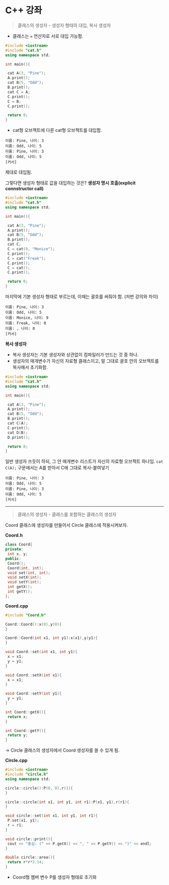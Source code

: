 # C++ 강좌

> 클래스의 생성자 - 생성자 형태의 대입, 복사 생성자

- 클래스는 `=` 연산자로 서로 대입 가능함.

```cpp
#include <iostream>
#include "cat.h"
using namespace std;

int main(){

 cat A(3, "Pine");
 A.print();
 cat B(5, "Odd");
 B.print();
 cat C = A;
 C.print();
 C = B;
 C.print();

 return 0;
}
```

- cat형 오브젝트에 다른 cat형 오브젝트를 대입함.

```
이름: Pine, 나이: 3
이름: Odd, 나이: 5
이름: Pine, 나이: 3
이름: Odd, 나이: 5
[커서]
```

제대로 대입됨.


그렇다면 생성자 형태로 값을 대입하는 것은?
**생성자 명시 호출(explicit connstructor call)**

```cpp
#include <iostream>
#include "cat.h"
using namespace std;

int main(){

 cat A(3, "Pine");
 A.print();
 cat B(5, "Odd");
 B.print();
 cat C;
 C = cat(9, "Monice");
 C.print();
 C = cat("Freak");
 C.print();
 C = cat();
 C.print();

 return 0;
}
```

마지막에 기본 생성자 형태로 부르는데, 이때는 괄호를 써줘야 함.
(저번 강의와 차이)


```
이름: Pine, 나이: 3
이름: Odd, 나이: 5
이름: Monice, 나이: 9
이름: Freak, 나이: 0
이름: , 나이: 0
[커서]
```

**복사 생성자**

- 복사 생성자는 기본 생성자와 상관없이 컴파일러가 만드는 것 중 하나.
- 생성자의 매개변수가 자신의 자료형 클래스이고, 말 그대로 괄호 안의 오브젝트를 복사해서 초기화함.

```cpp
#include <iostream>
#include "cat.h"
using namespace std;

int main(){

 cat A(3, "Pine");
 A.print();
 cat B(5, "Odd");
 B.print();
 cat C(A);
 C.print();
 cat D(B);
 D.print();

 return 0;
}
```

일반 생성자 쓰듯이 하되, 그 안 매개변수 리스트가 자신의 자료형 오브젝트 하나임.
`cat C(A);` 구문에서는 A를 받아서 C에 그대로 복사-붙여넣기



```
이름: Pine, 나이: 3
이름: Odd, 나이: 5
이름: Pine, 나이: 3
이름: Odd, 나이: 5
[커서]
```


-----

> 클래스의 생성자 - 클래스를 포함하는 클래스의 생성자

Coord 클래스에 생성자를 만들어서 Circle 클래스에 적용시켜보자.

**Coord.h**

```cpp
class Coord{
private:
 int x, y;
public:
 Coord();
 Coord(int, int);
 void set(int, int);
 void setX(int);
 void setY(int);
 int getX();
 int getY();
};
```

**Coord.cpp**
```cpp
#include "Coord.h"

Coord::Coord():x(0),y(0){
}

Coord::Coord(int x1, int y1):x(x1),y(y1){
}

void Coord::set(int x1, int y1){
 x = x1;
 y = y1;
}

void Coord::setX(int x1){
 x = x1;
}

void Coord::setY(int y1){
 y = y1;
}

int Coord::getX(){
 return x;
}

int Coord::getY(){
 return y;
}
```

-> Circle 클래스의 생성자에서 Coord 생성자를 쓸 수 있게 됨.

**Circle.cpp**

```cpp
#include <iostream>
#include "circle.h"
using namespace std;

circle::circle():P(0, 0),r(1){
}

circle::circle(int x1, int y1, int r1):P(x1, y1),r(r1){
}

void circle::set(int x1, int y1, int r1){
 P.set(x1, y1);
 r = r1;
}

void circle::print(){
 cout << "중심: (" << P.getX() << ", " << P.getY() << ")" << endl;
}

double circle::area(){
 return r*r*3.14;
}
```

- Coord형 멤버 변수 P를 생성자 형태로 초기화